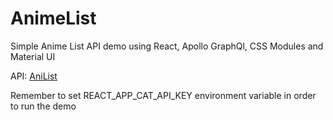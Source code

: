 # AnimeList

Simple Anime List API demo using React, Apollo GraphQl, CSS Modules and Material UI

API: [AniList](https://anilist.gitbook.io/anilist-apiv2-docs/)

Remember to set REACT_APP_CAT_API_KEY environment variable in order to run the demo
